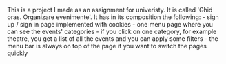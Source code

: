 This is a project I made as an assignment for univeristy. It is called 'Ghid oras. Organizare evenimente'. It has in its composition the following: 
    - sign up / sign in page implemented with cookies
    - one menu page where you can see the events' categories
    - if you click on one category, for example theatre, you get a list of all the events and you can apply some filters
    - the menu bar is always on top of the page if you want to switch the pages quickly
    
